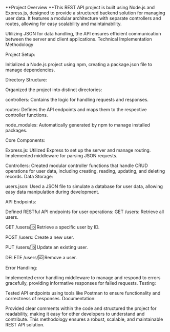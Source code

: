 **Project Overview
**This REST API project is built using Node.js and Express.js, designed to provide a structured backend solution for managing user data. It features a modular architecture with separate controllers and routes, allowing for easy scalability and maintainability. 

Utilizing JSON for data handling, the API ensures efficient communication between the server and client applications.
Technical Implementation Methodology

Project Setup:

Initialized a Node.js project using npm, creating a package.json file to manage dependencies.

Directory Structure:

Organized the project into distinct directories:

controllers: Contains the logic for handling requests and responses.

routes: Defines the API endpoints and maps them to the respective controller functions.

node_modules: Automatically generated by npm to manage installed packages.

Core Components:

Express.js: Utilized Express to set up the server and manage routing. Implemented middleware for parsing JSON requests.

Controllers: Created modular controller functions that handle CRUD operations for user data, including creating, reading, updating, and deleting records.
Data Storage:

users.json: Used a JSON file to simulate a database for user data, allowing easy data manipulation during development.

API Endpoints:

Defined RESTful API endpoints for user operations:
  GET /users: Retrieve all users.
  
GET /users/:id: Retrieve a specific user by ID.

POST /users: Create a new user.

PUT /users/:id: Update an existing user.

DELETE /users/:id: Remove a user.

Error Handling:

Implemented error handling middleware to manage and respond to errors gracefully, providing informative responses for failed requests.
Testing:

Tested API endpoints using tools like Postman to ensure functionality and correctness of responses.
Documentation:

Provided clear comments within the code and structured the project for readability, making it easy for other developers to understand and contribute.
This methodology ensures a robust, scalable, and maintainable REST API solution.
